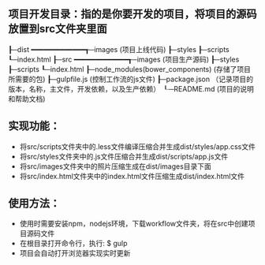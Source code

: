 ## 项目开发目录：指的是你要开发的项目，将项目的源码放置到src文件夹里面

┠─dist ━━━━━━━━━━━━━┱─images
(项目上线代码)        ┠─styles
                     ┠─scripts
                     ┖─index.html
┠─src  ━━━━━━━━━━━━━┱─images
(项目生产源码)        ┠─styles
                     ┠─scripts
                     ┖─index.html 
┠─node_modules(bower_components) (存储了项目所需要的包)
┠─gulpfile.js (控制工作流的js文件)
┠─package.json （记录项目的版本，名称，主文件，开发依赖，以及生产依赖）
┖─README.md (项目的说明和帮助文档)

## 实现功能：
- 将src/scripts文件夹中的.less文件编译压缩合并生成dist/styles/app.css文件
- 将src/styles文件夹中的.js文件压缩合并生成dist/scripts/app.js文件
- 将src/images文件夹中的照片压缩生成在dist/images目录下面
- 将src/index.html文件夹中的index.html文件压缩生成dist/index.html文件

## 使用方法：
- 使用时需要安装npm，nodejs环境，下载workflow文件夹，将在src中创建项目源码文件
- 在根目录打开命令行，执行: $ gulp 
- 项目会自动打开浏览器实现实时更新 
